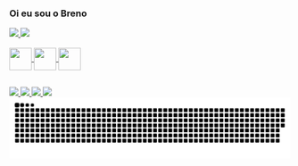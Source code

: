 ### Oi eu sou o Breno

<!--
**Brenomb/Brenomb** is a ✨ _special_ ✨ repository because its `README.md` (this file) appears on your GitHub profile.

Here are some ideas to get you started:

- 🔭 I’m currently working on ...
- 🌱 I’m currently learning ...
- 👯 I’m looking to collaborate on ...
- 🤔 I’m looking for help with ...
- 💬 Ask me about ...
- 📫 How to reach me: ...
- 😄 Pronouns: ...
- ⚡ Fun fact: ...
-->

<div>
  <a href="https://github.com/Brenomb">
  <img height="180em" src="https://github-readme-stats.vercel.app/api?username=Brenomb&show_icons=true&theme=radical&include_all_commits=false">
  <img height="180em" src="https://github-readme-stats.vercel.app/api/top-langs/?username=Brenomb&layout=compact&langs_count=16&theme=radical">
</div>
  
<div>
    <br/>
    <img align="center" height="40" width="40" src="https://cdn.jsdelivr.net/gh/devicons/devicon/icons/python/python-original.svg" />
    <img align="center" height="40" width="40" src="https://cdn.jsdelivr.net/gh/devicons/devicon/icons/java/java-original.svg" />
    <img align="center" height="40" width="40" src="https://cdn.jsdelivr.net/gh/devicons/devicon/icons/csharp/csharp-original.svg" />
 </div>

##
  

<div>
  <a href="https://discord.com/users/454635267891134474"/><img target="_blank" src="https://img.shields.io/badge/Discord-7289DA?style=for-the-badge&logo=discord&logoColor=white" />
  <a href="https://steamcommunity.com/id/brenomb04/"/><img target="_blank" src="https://img.shields.io/badge/Steam-000000?style=for-the-badge&logo=steam&logoColor=white" />  
  <a href="mailto:brenomaistrobr@gmail.com.com"/><img target="_blank" src="https://img.shields.io/badge/Gmail-D14836?style=for-the-badge&logo=gmail&logoColor=white" />    
  <a href="https://www.linkedin.com/in/breno-maistro/"/><img target="_blank" src= "https://img.shields.io/badge/LinkedIn-0077B5?style=for-the-badge&logo=linkedin&logoColor=white" />
  
</div>

    
<picture>
  <source media="(prefers-color-scheme: dark)" srcset="https://github.com/Brenomb/Snake/blob/main/github-user-contribution.svg">
  <source media="(prefers-color-scheme: light)" srcset="https://github.com/Brenomb/Snake/blob/main/github-user-contribution.svg">
  <img alt="github contribution grid snake animation" src="https://github.com/Brenomb/Snake/blob/main/github-user-contribution.svg">
</picture>
